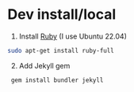 # Dev install/local
1. Install [Ruby](https://www.ruby-lang.org/en/documentation/installation/) (I use Ubuntu 22.04)
```bash
sudo apt-get install ruby-full
```
2. Add Jekyll gem
```bash
 gem install bundler jekyll
```
